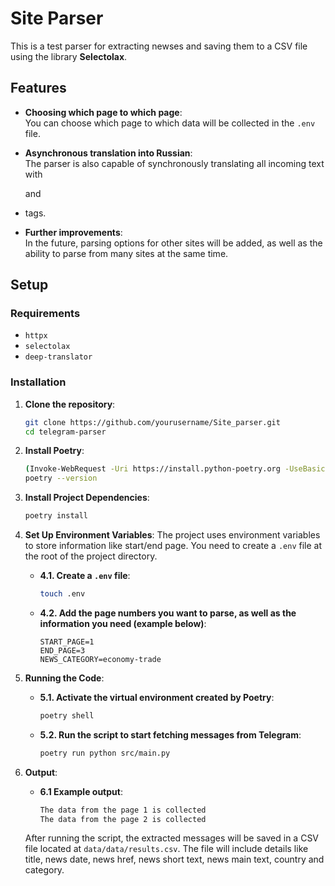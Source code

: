 # **Site Parser**

This is a test parser for extracting newses and saving them to a CSV file using the library **Selectolax**.

## **Features**
- **Choosing which page to which page**:  
  You can choose which page to which data will be collected in the `.env` file.

- **Asynchronous translation into Russian**:  
  The parser is also capable of synchronously translating all incoming text with <p> and <li> tags.

- **Further improvements**:  
  In the future, parsing options for other sites will be added, as well as the ability to parse from many sites at the same time.

## **Setup**

### **Requirements**
- `httpx`
- `selectolax`
- `deep-translator`

### **Installation**

1. **Clone the repository**:
    ```bash
    git clone https://github.com/yourusername/Site_parser.git
    cd telegram-parser
    ```

2. **Install Poetry**:
    ```bash
    (Invoke-WebRequest -Uri https://install.python-poetry.org -UseBasicParsing).Content | python -
    poetry --version
    ```

3. **Install Project Dependencies**:
    ```bash
    poetry install
    ```

4. **Set Up Environment Variables**:
    The project uses environment variables to store information like start/end page. You need to create a `.env` file at the root of the project directory.

    - **4.1. Create a `.env` file**:
        ```bash
        touch .env
        ```

    - **4.2. Add the page numbers you want to parse, as well as the information you need (example below)**:
        ```plaintext
        START_PAGE=1
        END_PAGE=3
        NEWS_CATEGORY=economy-trade
        ```

5. **Running the Code**:

    - **5.1. Activate the virtual environment created by Poetry**:
        ```bash
        poetry shell
        ```

    - **5.2. Run the script to start fetching messages from Telegram**:
        ```bash
        poetry run python src/main.py
        ```

6. **Output**:
    - **6.1 Example output**:
        ```bash
        The data from the page 1 is collected
        The data from the page 2 is collected
        ```
    After running the script, the extracted messages will be saved in a CSV file located at `data/data/results.csv`. The file will include details like title, news date, news href, news short text, news main text, country and category.
